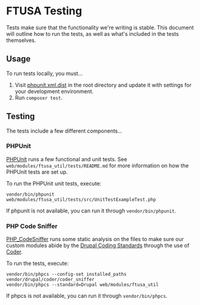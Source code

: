 # FTUSA Testing

Tests make sure that the functionality we're writing is stable. This document will outline how to run the tests, as well as what's included in the tests themselves.

## Usage

To run tests locally, you must...

1. Visit [phpunit.xml.dist](../../phpunit.xml.dist) in the root directory and update it with settings for your development environment.
2. Run `composer test`.

## Testing

The tests include a few different components...

### PHPUnit

[PHPUnit](https://phpunit.de/) runs a few functional and unit tests. See `web/modules/ftusa_util/tests/README.md` for more information on how the PHPUnit tests are set up.

To run the PHPUnit unit tests, execute:

```
vendor/bin/phpunit web/modules/ftusa_util/tests/src/UnitTestExampleTest.php
```

If phpunit is not available, you can run it through `vendor/bin/phpunit`.

### PHP Code Sniffer

[PHP_CodeSniffer](https://github.com/squizlabs/PHP_CodeSniffer) runs some static analysis on the files to make sure our custom modules abide by the [Drupal Coding Standards](https://www.drupal.org/docs/develop/standards) through the use of [Coder](https://www.drupal.org/project/coder).

To run the tests, execute:

```
vendor/bin/phpcs --config-set installed_paths vendor/drupal/coder/coder_sniffer
vendor/bin/phpcs --standard=Drupal web/modules/ftusa_util
```

If phpcs is not available, you can run it through `vendor/bin/phpcs`.
